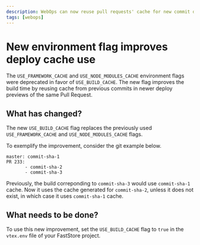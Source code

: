 ```yaml
---
description: WebOps can now reuse pull requests' cache for new commit deploys.
tags: [webops]
---
```


# New environment flag improves deploy cache use

The `USE_FRAMEWORK_CACHE` and `USE_NODE_MODULES_CACHE` environment flags were deprecated in favor of `USE_BUILD_CACHE`. The new flag improves the build time by reusing cache from previous commits in newer deploy previews of the same Pull Request.

## What has changed?

The new `USE_BUILD_CACHE` flag replaces the previously used `USE_FRAMEWORK_CACHE` and `USE_NODE_MODULES_CACHE` flags.

To exemplify the improvement, consider the git example below.

```
master: commit-sha-1
PR 233:
       - commit-sha-2
       - commit-sha-3
```

Previously, the build correponding to `commit-sha-3` would use `commit-sha-1` cache. Now it uses the cache generated for `commit-sha-2`, unless it does not exist, in which case it uses `commit-sha-1` cache.

## What needs to be done?

To use this new improvement, set the `USE_BUILD_CACHE` flag to `true` in the `vtex.env` file of your FastStore project.
